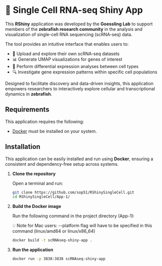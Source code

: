 # 🧬 Single Cell RNA-seq Shiny App

This **RShiny** application was developed by the **Goessling Lab** to support members of the **zebrafish research community** in the analysis and visualization of single-cell RNA sequencing (scRNA-seq) data.

The tool provides an intuitive interface that enables users to:

- 📁 Upload and explore their own scRNA-seq datasets  
- 📊 Generate UMAP visualizations for genes of interest  
- 🧪 Perform differential expression analyses between cell types  
- 🔍 Investigate gene expression patterns within specific cell populations  

Designed to facilitate discovery and data-driven insights, this application empowers researchers to interactively explore cellular and transcriptional dynamics in **zebrafish**.

## Requirements

This application requires the following:

- [Docker](https://docs.docker.com/get-docker/) must be installed on your system.

## Installation

This application can be easily installed and run using **Docker**, ensuring a consistent and dependency-free setup across systems.

1. **Clone the repository**

   Open a terminal and run:

   ```bash
   git clone https://github.com/sop51/RShinySingleCell.git
   cd RShinySingleCell/App-1/

3. **Build the Docker image**
   
   Run the following command in the project directory (App-1):

   💡 Note for Mac users: --platform flag will have to be specified in this command (linux/amd64 or linux/x86_64)

   ```bash
   docker build -t scRNAseq-shiny-app .

5. **Run the application**

   ```bash
   docker run -p 3838:3838 scRNAseq-shiny-app
  

